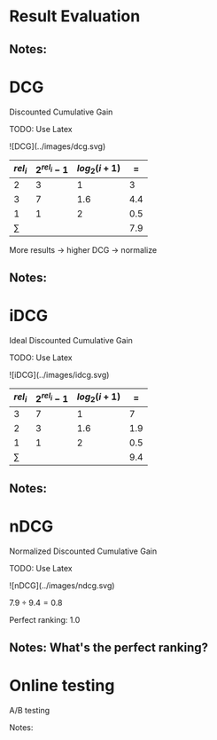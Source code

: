 # Result Evaluation

Notes:
---

# DCG

Discounted Cumulative Gain

TODO: Use Latex

<p class="">![DCG](../images/dcg.svg)
    <!-- .element: style="border: none; box-shadow: none;" --></p>

| $rel_i$ | $2^{rel_i}-1$ | $log_2(i+1)$ | $=$ |
|---------|---------------|--------------|-----|
| 2       | 3             | 1            | 3   |
| 3       | 7             | 1.6          | 4.4 |
| 1       | 1             | 2            | 0.5 |
| $\sum$  |               |              | 7.9 |

More results &rarr; higher DCG &rarr; normalize<!-- .element: class="fragment" data-fragment-index="" -->

Notes:
---

# iDCG

Ideal Discounted Cumulative Gain

TODO: Use Latex

<p class="">![iDCG](../images/idcg.svg)
    <!-- .element: style="border: none; box-shadow: none;" --></p>

| $rel_i$ | $2^{rel_i}-1$ | $log_2(i+1)$ | $=$ |
|---------|---------------|--------------|-----|
| 3       | 7             | 1            | 7   |
| 2       | 3             | 1.6          | 1.9 |
| 1       | 1             | 2            | 0.5 |
| $\sum$  |               |              | 9.4 |

Notes:
---

# nDCG

Normalized Discounted Cumulative Gain

TODO: Use Latex

<p class="">![nDCG](../images/ndcg.svg)
    <!-- .element: style="border: none; box-shadow: none;" --></p>

$7.9 \div 9.4 = 0.8$

Perfect ranking: $1.0$<!-- .element: class="fragment" data-fragment-index="" -->

Notes:
What's the perfect ranking?
---

# Online testing

A/B testing

Notes:
